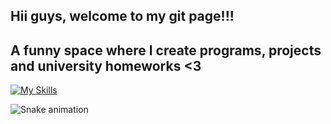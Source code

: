 ## Hii guys, welcome to my git page!!!
## A funny space where I create programs, projects and university homeworks <3

[![My Skills](https://skillicons.dev/icons?i=java&theme=light)](https://skillicons.dev)

![Snake animation](https://github.com/LuigiGF/LuigiGF/blob/output/github-contribution-grid-snake.svg)
